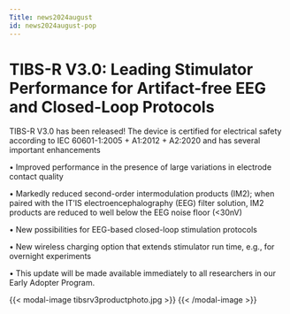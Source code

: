 ```yaml
---
Title: news2024august
id: news2024august-pop
---
```

# TIBS-R V3.0: Leading Stimulator Performance for Artifact-free EEG and Closed-Loop Protocols

TIBS-R V3.0 has been released! The device is certified for electrical safety according to IEC 60601-1:2005 + A1:2012 + A2:2020 and has several important enhancements

• Improved performance in the presence of large variations in electrode contact quality

• Markedly reduced second-order intermodulation products (IM2); when paired with the IT’IS electroencephalography (EEG) filter solution, IM2 products are reduced to well below the EEG noise floor (<30nV)

• New possibilities for EEG-based closed-loop stimulation protocols

• New wireless charging option that extends stimulator run time, e.g., for overnight experiments

• This update will be made available immediately to all researchers in our Early Adopter Program.

{{< modal-image tibsrv3productphoto.jpg >}} {{< /modal-image >}}
